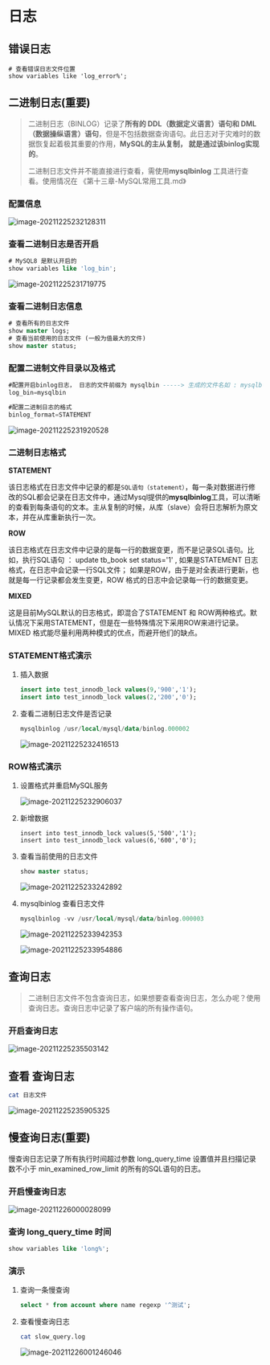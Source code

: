# 日志

## 错误日志

```mysql
# 查看错误日志文件位置
show variables like 'log_error%';
```





## 二进制日志(重要)

> 二进制日志（BINLOG）记录了**所有的 DDL（数据定义语言）语句和 DML（数据操纵语言）语句**，但是不包括数据查询语句。此日志对于灾难时的数据恢复起着极其重要的作用，**MySQL的主从复制， 就是通过该binlog实现的**。
>
> 二进制日志文件并不能直接进行查看，需使用**mysqlbinlog** 工具进行查看。使用情况在 《第十三章-MySQL常用工具.md》



### 配置信息

![image-20211225232128311](第十四章-MySQL日志.assets/image-20211225232128311.png)

### 查看二进制日志是否开启

```sql
# MySQL8 是默认开启的
show variables like 'log_bin';
```

![image-20211225231719775](第十四章-MySQL日志.assets/image-20211225231719775.png)



### 查看二进制日志信息

```sql
# 查看所有的日志文件
show master logs;
# 查看当前使用的日志文件 (一般为值最大的文件)
show master status;
```



### 配置二进制文件目录以及格式

```sql
#配置开启binlog日志， 日志的文件前缀为 mysqlbin -----> 生成的文件名如 : mysqlbin.000001,mysqlbin.000002。如果不设置默认为binlog.000001..
log_bin=mysqlbin

#配置二进制日志的格式
binlog_format=STATEMENT
```

![image-20211225231920528](第十四章-MySQL日志.assets/image-20211225231920528.png)



### 二进制日志格式

**STATEMENT**

该日志格式在日志文件中记录的都是`SQL语句（statement）`，每一条对数据进行修改的SQL都会记录在日志文件中，通过Mysql提供的**mysqlbinlog**工具，可以清晰的查看到每条语句的文本。主从复制的时候，从库（slave）会将日志解析为原文本，并在从库重新执行一次。

**ROW**

该日志格式在日志文件中记录的是每一行的数据变更，而不是记录SQL语句。比如，执行SQL语句 ： update tb_book set status='1' , 如果是STATEMENT 日志格式，在日志中会记录一行SQL文件； 如果是ROW，由于是对全表进行更新，也就是每一行记录都会发生变更，ROW 格式的日志中会记录每一行的数据变更。

**MIXED**

这是目前MySQL默认的日志格式，即混合了STATEMENT 和 ROW两种格式。默认情况下采用STATEMENT，但是在一些特殊情况下采用ROW来进行记录。MIXED 格式能尽量利用两种模式的优点，而避开他们的缺点。



### STATEMENT格式演示

1. 插入数据

	```sql
	insert into test_innodb_lock values(9,'900','1');
	insert into test_innodb_lock values(2,'200','0');
	```

2. 查看二进制日志文件是否记录

	```sql
	mysqlbinlog /usr/local/mysql/data/binlog.000002
	```

	![image-20211225232416513](第十四章-MySQL日志.assets/image-20211225232416513.png)



### ROW格式演示

1. 设置格式并重启MySQL服务

	![image-20211225232906037](第十四章-MySQL日志.assets/image-20211225232906037.png)

2. 新增数据

	```mysql
	insert into test_innodb_lock values(5,'500','1');
	insert into test_innodb_lock values(6,'600','0');
	```

3. 查看当前使用的日志文件

	```sql
	show master status;
	```

	![image-20211225233242892](第十四章-MySQL日志.assets/image-20211225233242892.png)

4. mysqlbinlog 查看日志文件

	```sql
	mysqlbinlog -vv /usr/local/mysql/data/binlog.000003 
	```

	![image-20211225233942353](第十四章-MySQL日志.assets/image-20211225233942353.png)

	![image-20211225233954886](第十四章-MySQL日志.assets/image-20211225233954886.png)



## 查询日志

> 二进制日志文件不包含查询日志，如果想要查看查询日志，怎么办呢？使用查询日志。查询日志中记录了客户端的所有操作语句。



### 开启查询日志

![image-20211225235503142](第十四章-MySQL日志.assets/image-20211225235503142.png)



## 查看 查询日志

```bash
cat 日志文件
```

![image-20211225235905325](第十四章-MySQL日志.assets/image-20211225235905325.png)





## 慢查询日志(重要)

慢查询日志记录了所有执行时间超过参数 long_query_time 设置值并且扫描记录数不小于 min_examined_row_limit 的所有的SQL语句的日志。

### 开启慢查询日志

![image-20211226000028099](第十四章-MySQL日志.assets/image-20211226000028099.png)



### 查询 long_query_time 时间

```sql
show variables like 'long%';
```



### 演示



1. 查询一条慢查询

	```sql
	select * from account where name regexp '^测试';
	```

2. 查看慢查询日志

	```bash
	cat slow_query.log
	```

	![image-20211226001246046](第十四章-MySQL日志.assets/image-20211226001246046.png)

	